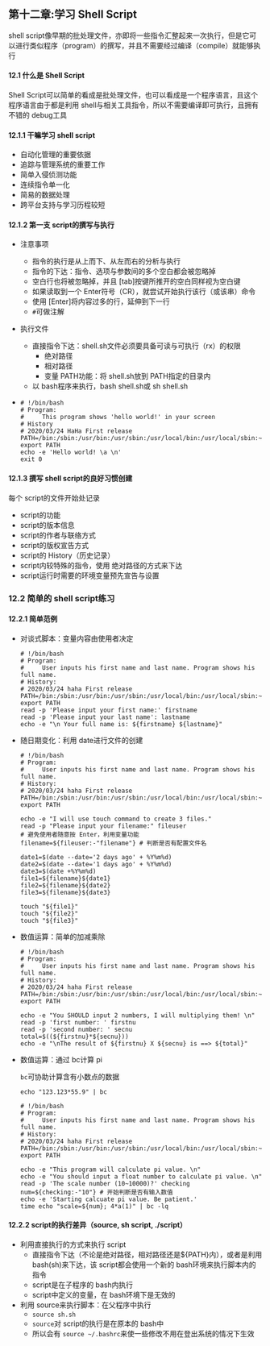 ## 第十二章:学习 Shell Script

shell script像早期的批处理文件，亦即将一些指令汇整起来一次执行，但是它可以进行类似程序（program）的撰写，并且不需要经过编译（compile）就能够执行

#### 12.1 什么是 Shell Script

Shell Script可以简单的看成是批处理文件，也可以看成是一个程序语言，且这个程序语言由于都是利用 shell与相关工具指令，所以不需要编译即可执行，且拥有不错的 debug工具

#### 12.1.1 干嘛学习 shell script

- 自动化管理的重要依据
- 追踪与管理系统的重要工作
- 简单入侵侦测功能
- 连续指令单一化
- 简易的数据处理
- 跨平台支持与学习历程较短

#### 12.1.2 第一支 script的撰写与执行

- 注意事项

  - 指令的执行是从上而下、从左而右的分析与执行
  - 指令的下达：指令、选项与参数间的多个空白都会被忽略掉
  - 空白行也将被忽略掉，并且 [tab]按键所推开的空白同样视为空白键
  - 如果读取到一个 Enter符号（CR），就尝试开始执行该行（或该串）命令
  - 使用 [Enter]将内容过多的行，延伸到下一行
  - `#`可做注解

- 执行文件

  - 直接指令下达：shell.sh文件必须要具备可读与可执行（rx）的权限
    - 绝对路径
    - 相对路径
    - 变量 PATH功能：将 shell.sh放到 PATH指定的目录内
  - 以 bash程序来执行，bash shell.sh或 sh shell.sh

- ``````shell
  # !/bin/bash
  # Program:
  #		This program shows 'hello world!' in your screen
  # History
  # 2020/03/24 HaHa First release
  PATH=/bin:/sbin:/usr/bin:/usr/sbin:/usr/local/bin:/usr/local/sbin:~/bin
  export PATH
  echo -e 'Hello world! \a \n'
  exit 0
  ``````

#### 12.1.3 撰写 shell script的良好习惯创建

每个 script的文件开始处记录

- script的功能
- script的版本信息
- script的作者与联络方式
- script的版权宣告方式
- script的 History（历史记录）
- script内较特殊的指令，使用 绝对路径的方式来下达
- script运行时需要的环境变量预先宣告与设置

### 12.2 简单的 shell script练习

#### 12.2.1 简单范例

- 对谈式脚本：变量内容由使用者决定

  ```shell
  # !/bin/bash
  # Program:
  #		User inputs his first name and last name. Program shows his full name.
  # History:
  # 2020/03/24 haha First release
  PATH=/bin:/sbin:/usr/bin:/usr/sbin:/usr/local/bin:/usr/local/sbin:~/bin
  export PATH
  read -p 'Please input your first name:' firstname
  read -p 'Please input your last name': lastname
  echo -e "\n Your full name is: ${firstname} ${lastname}"
  ```

- 随日期变化：利用 date进行文件的创建

  ```shell
  # !/bin/bash
  # Program:
  #		User inputs his first name and last name. Program shows his full name.
  # History:
  # 2020/03/24 haha First release
  PATH=/bin:/sbin:/usr/bin:/usr/sbin:/usr/local/bin:/usr/local/sbin:~/bin
  export PATH
  
  echo -e "I will use touch command to create 3 files."
  read -p "Please input your filename:" fileuser
  # 避免使用者随意按 Enter，利用变量功能
  filename=${fileuser:-"filename"} # 判断是否有配置文件名
  
  date1=$(date --date='2 days ago' + %Y%m%d)
  date2=$(date --date='1 days ago' + %Y%m%d)
  date3=$(date +%Y%m%d)
  file1=${filename}${date1}
  file2=${filename}${date2}
  file3=${filename}${date3}
  
  touch "${file1}"
  touch "${file2}"
  touch "${file3}"
  ```

- 数值运算：简单的加减乘除

  ```shell
  # !/bin/bash
  # Program:
  #		User inputs his first name and last name. Program shows his full name.
  # History:
  # 2020/03/24 haha First release
  PATH=/bin:/sbin:/usr/bin:/usr/sbin:/usr/local/bin:/usr/local/sbin:~/bin
  export PATH
  
  echo -e "You SHOULD input 2 numbers, I will multiplying them! \n"
  read -p 'first number: ' firstnu
  read -p 'second number: ' secnu
  total=$((${firstnu}*${secnu}))
  echo -e "\nThe result of ${firstnu} X ${secnu} is ==> ${total}"
  ```

- 数值运算：通过 bc计算 pi

  `bc`可协助计算含有小数点的数据

  `echo "123.123*55.9" | bc`

  ```shell
  # !/bin/bash
  # Program:
  #		User inputs his first name and last name. Program shows his full name.
  # History:
  # 2020/03/24 haha First release
  PATH=/bin:/sbin:/usr/bin:/usr/sbin:/usr/local/bin:/usr/local/sbin:~/bin
  export PATH
  
  echo -e "This program will calculate pi value. \n"
  echo -e "You should input a float number to calculate pi value. \n"
  read -p 'The scale number (10~10000)?' checking
  num=${checking:-"10"} # 开始判断是否有输入数值
  echo -e 'Starting calcuate pi value. Be patient.'
  time echo "scale=${num}; 4*a(1)" | bc -lq
  ```

#### 12.2.2 script的执行差异（source, sh script, ./script）

- 利用直接执行的方式来执行 script
  - 直接指令下达（不论是绝对路径，相对路径还是${PATH}内），或者是利用 bash(sh)来下达，该 script都会使用一个新的 bash环境来执行脚本内的指令
  - script是在子程序的 bash内执行
  - script中定义的变量，在 bash环境下是无效的
- 利用 source来执行脚本：在父程序中执行
  - `source sh.sh`
  - `source`对 script的执行是在原本的 bash中
  - 所以会有 `source ~/.bashrc`来使一些修改不用在登出系统的情况下生效